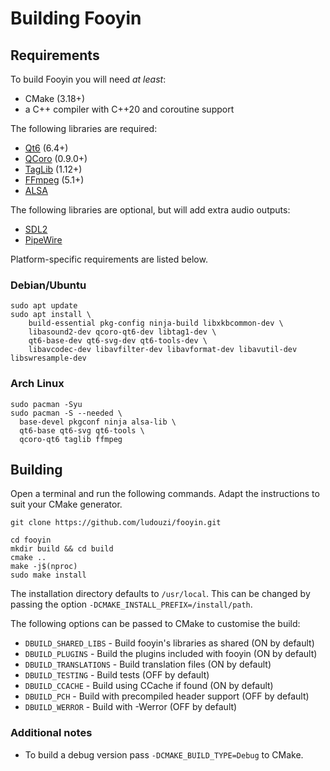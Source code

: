 # Building Fooyin

## Requirements

To build Fooyin you will need *at least*:

- CMake (3.18+)
- a C++ compiler with C++20 and coroutine support

The following libraries are required:

* [Qt6](https://www.qt.io) (6.4+)
* [QCoro](https://github.com/danvratil/qcoro) (0.9.0+)
* [TagLib](https://taglib.org) (1.12+)
* [FFmpeg](https://ffmpeg.org) (5.1+)
* [ALSA](https://alsa-project.org)

The following libraries are optional, but will add extra audio outputs:

* [SDL2](https://www.libsdl.org)
* [PipeWire](https://pipewire.org)

Platform-specific requirements are listed below.

### Debian/Ubuntu

```
sudo apt update
sudo apt install \
    build-essential pkg-config ninja-build libxkbcommon-dev \
    libasound2-dev qcoro-qt6-dev libtag1-dev \
    qt6-base-dev qt6-svg-dev qt6-tools-dev \
    libavcodec-dev libavfilter-dev libavformat-dev libavutil-dev libswresample-dev
```

### Arch Linux

```
sudo pacman -Syu
sudo pacman -S --needed \
  base-devel pkgconf ninja alsa-lib \
  qt6-base qt6-svg qt6-tools \
  qcoro-qt6 taglib ffmpeg
```

## Building

Open a terminal and run the following commands.
Adapt the instructions to suit your CMake generator.

```
git clone https://github.com/ludouzi/fooyin.git

cd fooyin
mkdir build && cd build
cmake ..
make -j$(nproc)
sudo make install
```

The installation directory defaults to `/usr/local`.
This can be changed by passing the option `-DCMAKE_INSTALL_PREFIX=/install/path`.

The following options can be passed to CMake to customise the build:

* `DBUILD_SHARED_LIBS` - Build fooyin's libraries as shared (ON by default)
* `DBUILD_PLUGINS` - Build the plugins included with fooyin (ON by default)
* `DBUILD_TRANSLATIONS` - Build translation files (ON by default)
* `DBUILD_TESTING` - Build tests (OFF by default)
* `DBUILD_CCACHE` - Build using CCache if found (ON by default)
* `DBUILD_PCH` - Build with precompiled header support (OFF by default)
* `DBUILD_WERROR` - Build with -Werror (OFF by default)

### Additional notes

* To build a debug version pass `-DCMAKE_BUILD_TYPE=Debug` to CMake.
